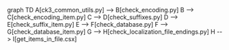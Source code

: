 graph TD
    A[ck3_common_utils.py] --> B[check_encoding.py]
    B --> C[check_encoding_item.py]
    C --> D[check_suffixes.py]
    D --> E[check_suffix_item.py]
    E --> F[check_database.py]
    F --> G[check_database_item.py]
    G --> H[check_localization_file_endings.py]
    H --> I[get_items_in_file.csx]
